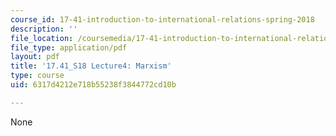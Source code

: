 ```yaml
---
course_id: 17-41-introduction-to-international-relations-spring-2018
description: ''
file_location: /coursemedia/17-41-introduction-to-international-relations-spring-2018/6317d4212e718b55238f3844772cd10b_MIT17_41S18_lec4.pdf
file_type: application/pdf
layout: pdf
title: '17.41_S18 Lecture4: Marxism'
type: course
uid: 6317d4212e718b55238f3844772cd10b

---
```

None